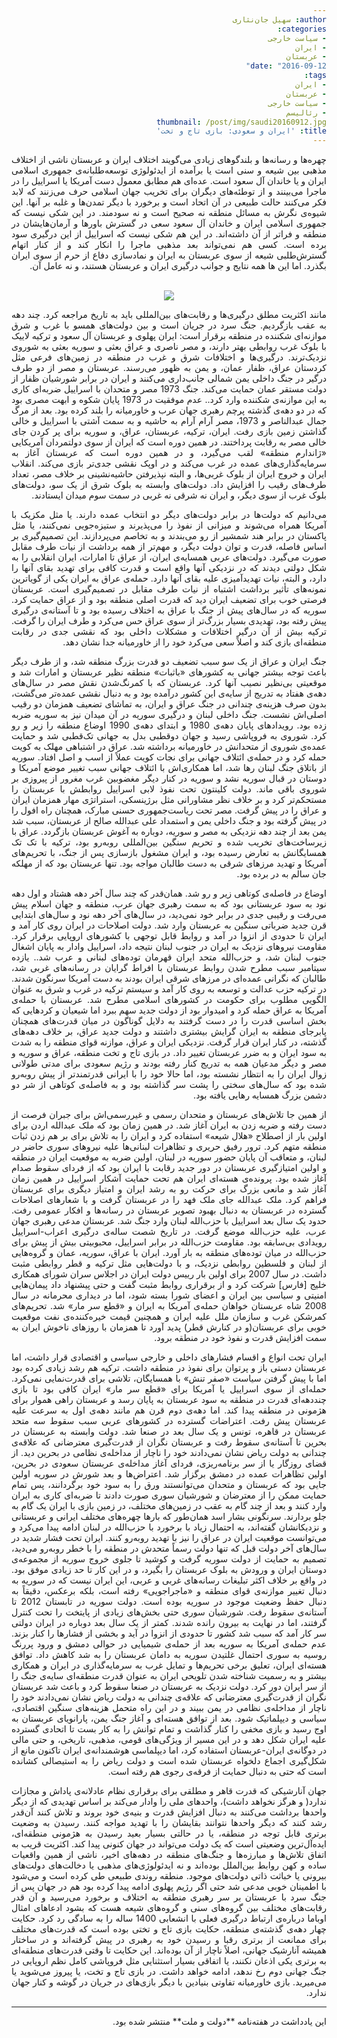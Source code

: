 ```yaml
---
author: سهیل جان‌نثاری
categories:
- سیاست خارجی
- ایران
- عربستان
date: "2016-09-12"
tags:
- ایران
- عربستان
- سیاست خارجی
- رئالیسم
thumbnail: /post/img/saudi20160912.jpg
title: 'ایران و سعودی: بازی تاج و تخت'
---
```

<body dir=rtl align="justify">

چهره‌ها و رسانه‌ها و بلندگوهای زیادی می‌گویند اختلاف ایران و عربستان ناشی از اختلاف مذهبی بین شیعه و سنی است یا برآمده از ایدئولوژی توسعه‌طلبانه‌ی جمهوری اسلامی ایران و یا خاندان آل سعود است. عده‌ای هم مطابق معمول دست آمریکا یا اسراییل را در ماجرا می‌بینند و از توطئه‌های دیگران برای تخریب جهان اسلامی حرف می‌زنند که لابد فکر می‌کنند حالت طبیعی در آن اتحاد است و برخورد با دیگر تمدن‌ها و غلبه بر آنها. این شیوه‌ی نگرش به مسائل منطقه نه صحیح است و نه سودمند. در این شکی نیست که جمهوری اسلامی ایران و خاندان آل سعود سعی در گسترش باورها و آرمان‌هایشان در منطقه و فراتر از آن داشته‌اند. در این هم شکی نیست که اسراییل از این درگیری سود برده است. کسی هم نمی‌تواند بعد مذهبی ماجرا را انکار کند و از کنار اتهام گسترش‌طلبی شیعه از سوی عربستان به ایران و نمادسازی دفاع از حرم از سوی ایران بگذرد. اما این ها همه نتایج و جوانب درگیری ایران و عربستان هستند، و نه عامل آن.
</br>
</br>
<figure align=center>
<img src="/post/img/saudi20160912.jpg">
</figure>

مانند اکثریت مطلق درگیری‌ها و رقابت‌های بین‌المللی باید به تاریخ مراجعه کرد. چند دهه به عقب بازگردیم. جنگ سرد در جریان است و بین دولت‌های همسو با غرب و شرق موازنه‌ای شکننده در منطقه برقرار است: ایران پهلوی و عربستان آل سعود و ترکیه لاییک با بلوک غرب روابطی بهتر دارند، و مصر ناصری و عراق بعثی و سوریه بعثی به شوروی نزدیک‌ترند. درگیری‌ها و اختلافات شرق و غرب در منطقه در زمین‌های فرعی مثل کردستان عراق، ظفار عمان، و یمن به ظهور می‌رسند. عربستان و مصر از دو طرف درگیر در جنگ داخلی یمن شمالی جانب‌داری می‌کنند و ایران در برابر شورشیان ظفار از دولت مستقر عمان حمایت می‌کند. جنگ 1973 مصر و متحدان با اسراییل ضربه‌ای کاری به این موازنه‌ی شکننده وارد کرد.. عدم موفقیت در 1973 پایان شکوه و ابهت مصری بود که در دو دهه‌ی گذشته پرچم رهبری جهان عرب و خاورمیانه را بلند کرده بود. بعد از مرگ جمال عبدالناصر و 1973، مصر آرام آرام به حاشیه و به سمت آشتی با اسراییل و خالی گذاشتن زمین بازی رفت. ایران، ترکیه، عربستان، عراق، و سوریه برای پر کردن جای خالی مصر به رقابت پرداختند. در همین دوره است که ایران از سوی دولتمردان آمریکایی «ژاندارم منطقه» لقب می‌گیرد، و در همین دوره است که عربستان آغاز به سرمایه‌گذاری‌های عمده در غرب می‌کند و در اوپک نقشی جدی‌تر بازی می‌کند. انقلاب ایران و خروج ایران از بلوک غربی‌ها، و البته نپذیرفتن حاشیه‌نشینی بر خلاف مصر، تعداد طرف‌های رقیب را افزایش داد. دولت‌های وابسته به بلوک شرق از یک سو، دولت‌های بلوک غرب از سوی دیگر، و ایران نه شرقی نه غربی در سمت سوم میدان ایستادند.

می‌دانیم که دولت‌ها در برابر دولت‌های دیگر دو انتخاب عمده دارند. یا مثل مکزیک با آمریکا همراه می‌شوند و میزانی از نفوذ را می‌پذیرند و ستیزه‌جویی نمی‌کنند، یا مثل پاکستان در برابر هند شمشیر از رو می‌بندند و به تخاصم می‌پردازند. این تصمیم‌گیری بر اساس فاصله، قدرت و توان دولت دیگر، و مهم‌تر از همه برداشت از نیات طرف مقابل صورت می‌گیرد. دولت‌های عربی همسایه‌ی ایران، از عراق تا امارات، ایران انقلابی را به شکل دولتی دیدند که در نزدیکی آنها واقع است و قدرت کافی برای تهدید بقای آنها را دارد، و البته، نیات تهدیدآمیزی علیه بقای آنها دارد. حمله‌ی عراق به ایران یکی از گویاترین نمونه‌های تأثیر برداشت اشتباه از نیات طرف مقابل در تصمیم‌گیری است. عربستان فرصتی خوب برای تضعیف ایران دید که قدرت اصلی منطقه بود و از عراق حمایت کرد. سوریه که در سال‌های پیش از جنگ با عراق به اختلاف رسیده بود و تا آستانه‌ی درگیری پیش رفته بود، تهدیدی بسیار بزرگ‌تر از سوی عراق حس می‌کرد و طرف ایران را گرفت. ترکیه بیش از آن درگیر اختلافات و مشکلات داخلی بود که نقشی جدی در رقابت منطقه‌ای بازی کند و اصلاً سعی می‌کرد خود را از خاورمیانه جدا نشان دهد.

جنگ ایران و عراق از یک سو سبب تضعیف دو قدرت بزرگ منطقه شد، و از طرف دیگر باعث توجه بیشتر جهانی به کشورهای «باثبات» منطقه نظیر عربستان و امارات شد و موقعیتی بی‌نظیر نصیب آنها کرد. عربستان که با کمرنگ‌شدن نقش مصر در سال‌های دهه‌ی هفتاد به تدریج از سایه‌ی این کشور درآمده بود و به دنبال نقشی عمده‌تر می‌گشت، بدون صرف هزینه‌ی چندانی در جنگ عراق و ایران، به تماشای تضعیف همزمان دو رقیب اصلی‌اش نشست. جنگ داخلی لبنان و درگیری سوریه در آن میدان نیز به سوریه ضربه زده بود. رویدادهای پایان دهه‌ی 1980 و ابتدای دهه‌ی 1990 اوضاع منطقه را زیر و رو کرد. شوروی به فروپاشی رسید و جهان دوقطبی بدل به جهانی تک‌قطبی شد و حمایت عمده‌ی شوروی از متحدانش در خاورمیانه برداشته شد. عراق در اشتباهی مهلک به کویت حمله کرد و در حمله‌ی ائتلاف جهانی برای نجات کویت عملاً از اسب و اصل افتاد. سوریه از باتلاق جنگ لبنان رها شد، اما همکاری‌اش با ائتلاف جهانی سبب تغییر موضع آمریکا و دوستان در قبال سوریه نشد و سوریه در کنار دیگر مغضوبین غرب مغرور از پیروزی بر شوروی باقی ماند. دولت کلینتون تحت نفوذ لابی اسراییل روابطش با عربستان را مستحکم‌تر کرد و بر خلاف نظر مشاورانی مثل برژینسکی، استراتژی مهار همزمان ایران و عراق را در پیش گرفت. مصر تحت ریاست‌جمهوری حسنی مبارک، همچنان راه افول را در پیش گرفته بود و جنگ داخلی یمن و استمداد علی عبدالله صالح از عربستان، سبب شد یمن بعد از چند دهه نزدیکی به مصر و سوریه، دوباره به آغوش عربستان بازگردد. عراق با زیرساخت‌های تخریب شده و تحریم سنگین بین‌المللی روبه‌رو بود، ترکیه با تک تک همسایگانش به تعارض رسیده بود، و ایران مشغول بازسازی پس از جنگ، با تحریم‌های آمریکا و تهدید مرزهای شرقی به دست طالبان مواجه بود. تنها عربستان بود که از مهلکه جان سالم به در برده بود.

اوضاع در فاصله‌ی کوتاهی زیر و رو شد. همان‌قدر که چند سال آخر دهه هشتاد و اول دهه نود به سود عربستانی بود که به سمت رهبری جهان عرب، منطقه و جهان اسلام پیش می‌رفت و رقیبی جدی در برابر خود نمی‌دید، در سال‌های آخر دهه نود و سال‌های ابتدایی قرن جدید ضرباتی سنگین به عربستان وارد شد. دولت اصلاحات در ایران روی کار آمد و ایران تا حدودی از انزوا در آمد و روابط قابل توجهی با کشورهای اروپایی برقرار کرد. مقاومت نیروهای نزدیک به ایران در جنوب لبنان نتیجه داد، اسراییل وادار به پایان اشغال جنوب لبنان شد، و حزب‌الله متحد ایران قهرمان توده‌های لبنانی و عرب شد.. یازده سپتامبر سبب مطرح شدن روابط عربستان با افراط گرایان در رسانه‌های غربی شد، طالبان که نگرانی عمده‌ای در مرزهای شرقی ایران بودند به دست آمریکا سرنگون شدند. در ترکیه حزب عدالت و توسعه به روی کار آمد و سیستم ترکیه در غرب و شرق به عنوان الگویی مطلوب برای حکومت در کشورهای اسلامی مطرح شد. عربستان با حمله‌ی آمریکا به عراق حمله کرد و امیدوار بود از دولت جدید سهم ببرد اما شیعیان و کردهایی که بخش اساسی قدرت را در دست گرفتند به دلایل گوناگون در میان قدرت‌های همچنان پابرجای منطقه به ایران گرایش بیشتری داشتند و دولت جدید عراق، بر خلاف دهه‌های گذشته، در کنار ایران قرار گرفت. نزدیکی ایران و عراق، موازنه قوای منطقه را به شدت به سود ایران و به ضرر عربستان تغییر داد. در بازی تاج و تخت منطقه، عراق و سوریه و مصر و دیگر مدعیان همه به تدریج کنار رفته بودند و رژیم سعودی برای مدتی طولانی زوال ایران را به انتظار نشسته بود، اما حالا خود را با ایرانی قدرتمندتر از پیش روبه‌رو شده بود که سال‌های سختی را پشت سر گذاشته بود و به فاصله‌ی کوتاهی از شر دو دشمن بزرگ همسایه رهایی یافته بود.

از همین جا تلاش‌های عربستان و متحدان رسمی و غیررسمی‌اش برای جبران فرصت از دست رفته و ضربه زدن به ایران آغاز شد. در همین زمان بود که ملک عبدالله اردن برای اولین بار از اصطلاح «هلال شیعه» استفاده کرد و ایران را به تلاش برای بر هم زدن ثبات منطقه متهم کرد. ترور رفیق حریری و تظاهرات لبنانی‌ها علیه نیروهای سوری حاضر در لبنان، و متعاقب آن پایان حضور سوریه در لبنان، اولین ضربه به موقعیت ایران در منطقه و اولین امتیازگیری عربستان در دور جدید رقابت با ایران بود که از فردای سقوط صدام آغاز شده بود. پرونده‌ی هسته‌ای ایران هم تحت حمایت آشکار اسراییل در همین زمان آغاز شد و مانعی بزرگ برای حرکت رو به رشد ایران و امتیاز دیگری برای عربستان فراهم کرد. ملک عبدالله جای ملک فهد را در عربستان گرفت و با شعارهای اصلاحات گسترده در عربستان به دنبال بهبود تصویر عربستان در رسانه‌ها و افکار عمومی رفت. حدود یک سال بعد اسراییل با حزب‌الله لبنان وارد جنگ شد. عربستان مدعی رهبری جهان عرب، علیه حزب‌الله موضع گرفت. در تاریخ شصت ساله‌ی درگیری اعراب-اسراییل رویدادی بی‌سابقه بود. مقاومت حزب‌الله در برابر اسراییل، محبوبیتی بیش از پیش برای حزب‌الله در میان توده‌های منطقه به بار آورد. ایران با عراق، سوریه، عمان و گروه‌هایی از لبنان و فلسطین روابطی نزدیک، و با دولت‌هایی مثل ترکیه و قطر روابطی مثبت داشت. در سال 2007 برای اولین بار رییس دولت ایران در اجلاس سران شورای همکاری خلیج [فارس] شرکت کرد و از برقراری روابط مثبت گفت و حتی پیشنهاد داد پیمان‌هایی امنیتی و سیاسی بین ایران و اعضای شورا بسته شود، اما در دیداری محرمانه در سال 2008 شاه عربستان خواهان حمله‌ی آمریکا به ایران و «قطع سر مار» شد. تحریم‌های کمرشکن غرب و سازمان ملل علیه ایران و همچنین قیمت خیره‌کننده‌ی نفت موقعیت خوبی برای عربستان(و در کنارش قطر) پدید آورد تا همزمان با روزهای ناخوش ایران به سمت افزایش قدرت و نفوذ خود در منطقه برود.

ایران تحت انواع و اقسام فشارهای داخلی و خارجی سیاسی و اقتصادی قرار داشت، اما عربستان دستی باز و پرتوان برای نفوذ در منطقه داشت. ترکیه هم رشد زیادی کرده بود اما با پیش گرفتن سیاست «صفر تنش» با همسایگان، تلاشی برای قدرت‌نمایی نمی‌کرد. حمله‌ای از سوی اسراییل یا آمریکا برای «قطع سر مار» ایران کافی بود تا بازی چنددهه‌ای قدرت در منطقه به سود عربستان به پایان رسد و عربستان راهی هموار برای هژمونی در منطقه پیدا کند. اما دهه‌ی دوم قرن هم مانند دهه‌ی اول به سرعت علیه عربستان پیش رفت. اعتراضات گسترده در کشورهای عربی سبب سقوط سه متحد عربستان در قاهره، تونس و یک سال بعد در صنعا شد. دولت وابسته به عربستان در بحرین تا آستانه‌ی سقوط رفت و عربستان نگران از قدرت‌گیری معترضانی که علاقه‌ی چندانی به دولت ریاض نشان نمی‌دادند خود را ناچار از مداخله‌ی نظامی در بحرین دید. از قضای روزگار یا از سر برنامه‌ریزی، فردای آغاز مداخله‌ی عربستان سعودی در بحرین، اولین تظاهرات عمده در دمشق برگزار شد. اعتراض‌ها و بعد شورش در سوریه اولین جایی بود که عربستان و متحدان می‌توانستند ورق را به سود خود برگردانند، پس تمام حمایت ممکن را از معترضان و شورشیان سوری صورت دادند تا ضربه‌ای کاری به ایران وارد کنند و بعد از چند گام به عقب در زمین‌های مختلف، در زمین بازی با ایران یک گام به جلو بردارند. سرنگونی بشار اسد همان‌طور که بارها چهره‌های مختلف ایرانی و عربستانی و نزدیکانشان گفته‌اند، به احتمال زیاد با برخورد با حزب‌الله در لبنان ادامه پیدا می‌کرد و می‌توانست موقعیت ایران در عراق را نیز با تهدید روبه‌رو کنند. ایران تحت فشار شدید در سال‌های آخر دولت قبل که تنها دولت رسماً متحدش در منطقه را با خطر روبه‌رو می‌دید، تصمیم به حمایت از دولت سوریه گرفت و کوشید تا جلوی خروج سوریه از مجموعه‌ی دوستان ایران و ورودش به بلوک عربستان را بگیرد، و در این کار تا حد زیادی موفق بود. در واقع بر خلاف اکثر تبلیغات رسانه‌های غربی و عربی، این ایران نیست که در سوریه به دنبال تغییر موازنه‌ی قوای منطقه و «ماجراجویی» رفته است، بلکه برعکس، دقیقاً به دنبال حفظ وضعیت موجود در سوریه بوده است.  دولت سوریه در تابستان 2012 تا آستانه‌ی سقوط رفت. شورشیان سوری حتی بخش‌های زیادی از پایتخت را تحت کنترل گرفتند، اما در نهایت به بیرون رانده شدند. کمتر از یک سال بعد دوباره در ایران دولتی سر کار آمد که سبب شد کشور تا حدودی از انزوا در آید و بخشی از فشارها را کنار بزند. عدم حمله‌ی آمریکا به سوریه بعد از حمله‌ی شیمیایی در حوالی دمشق و ورود پررنگ روسیه به سوری احتمال غلتیدن سوریه به دامان عربستان را به شد کاهش داد. توافق هسته‌ای ایران، تعلیق برخی تحریم‌ها و تمایل غرب به سرمایه‌گذاری در ایران و همکاری بیشتر و به رسمیت شناخته شدن تلویحی ایران به عنوان قدرت منطقه‌ای سایه‌ی جنگ را از سر ایران دور کرد. دولت نزدیک به عربستان در صنعا سقوط کرد و باعث شد عربستان نگران از قدرت‌گیری معترضانی که علاقه‌ی چندانی به دولت ریاض نشان نمی‌دادند خود را ناچار از مداخله‌ی نظامی در یمن ببیند و در این راه متحمل هزینه‌های سنگین اقتصادی، سیاسی و دیپلماتیک شود. بعد از توافق هسته‌ای و آغاز جنگ یمن، پارانویای عربستان به اوج رسید و بازی مخفی را کنار گذاشت و تمام توانش را به کار بست تا اتحادی گسترده علیه ایران شکل دهد و در این مسیر از ویژگی‌های قومی، مذهبی، تاریخی، و حتی مالی در دوگانه‌ی ایران-عربستان استفاده کرد، اما دیپلماسی هوشمندانه‌ی ایران تاکنون مانع از شکل‌گیری اجماع دلخواه عربستان شده است و دولت ریاض را به استیصالی کشانده است که حتی به دنبال حمایت از فرقه‌ی رجوی هم رفته است.

جهان آنارشیکی که قدرت قاهر و مطلقی برای برقراری نظام عادلانه‌ی پاداش و مجازات ندارد( و هرگز نخواهد داشت)، واحدهای ملی را وادار می‌کند بر اساس تهدیدی که از دیگر واحدها برداشت می‌کنند به دنبال افزایش قدرت و بنیه‌ی خود بروند و تلاش کنند آن‌قدر رشد کنند که دیگر واحدها نتوانند بقایشان را با تهدید مواجه کنند. رسیدن به وضعیت برتری قابل توجه در منطقه، یا در حالتی بسیار بعید رسیدن به هژمونی منطقه‌ای، ایده‌آل‌ترین وضعیتی است که یک دولت می‌تواند در جهان کنونی پیدا کند. اکثریت قریب به اتفاق تلاش‌ها و مبارزه‌ها و جنگ‌های منطقه در دهه‌های اخیر، ناشی از همین واقعیات ساده و کهن روابط بین‌الملل بوده‌اند و نه ایدئولوژی‌های مذهبی یا دخالت‌های دولت‌های بیرونی یا خباثت ذاتی دولت‌های موجود. منطقه روندی طبیعی طی کرده است و می‌شود با اطمینان خوبی مدعی شد حتی اگر رژیم پهلوی ادامه پیدا کرده بود هم در جهان پس از جنگ سرد با عربستان بر سر رهبری منطقه به اختلاف و برخورد می‌رسید و آن قدر رقابت‌های مختلف بین گروه‌های سنی و گروه‌های شیعه هست که بشود ادعاهای امثال اوباما درباره‌ی ارتباط درگیری فعلی با انشعابی 1400 ساله را به سادگی رد کرد. حکایت چهار دهه‌ی گذشته‌ی منطقه، حکایت بازی تاج و تختی بوده است که قدرت‌های مختلف برای ممانعت از برتری رقبا و رسیدن خود به رهبری در پیش گرفته‌اند و در ساختار همیشه آنارشیک جهانی، اصلاً ناچار از آن بوده‌اند. این حکایت تا وقتی قدرت‌های منطقه‌ای به برتری یکی اذعان نکنند، یا اتفاقی بسیار استثنایی مثل فروپاشی کامل نظم اروپایی در جنگ جهانی دوم رخ ندهد، ادامه خواهد داشت. در بازی تاج و تخت، یا پیروز می‌شوید یا می‌میرید. بازی خاورمیانه تفاوتی بنیادین با دیگر بازی‌های در جریان در گوشه و کنار جهان ندارد.
<hr>
</body>
این یادداشت در هفته‌نامه **دولت و ملت** منتشر شده بود.

